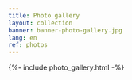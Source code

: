 ```yaml
---
title: Photo gallery
layout: collection
banner: banner-photo-gallery.jpg
lang: en
ref: photos
---
```


{%- include photo_gallery.html -%}
